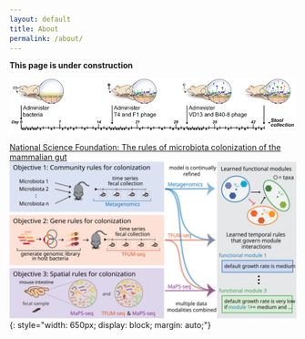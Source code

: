 ```yaml
---
layout: default
title: About
permalink: /about/
---
```



**This page is under construction**



![Travis Gibson](/image/mouse_time_scale.jpg)

[National Science Foundation: The rules of microbiota colonization of the mammalian gut](https://www.nsf.gov/awardsearch/showAward?AWD_ID=2025515&HistoricalAwards=false)
![Travis Gibson](/image/nsfmtm.svg){: style="width: 650px;
    display: block;
    margin: auto;"}
